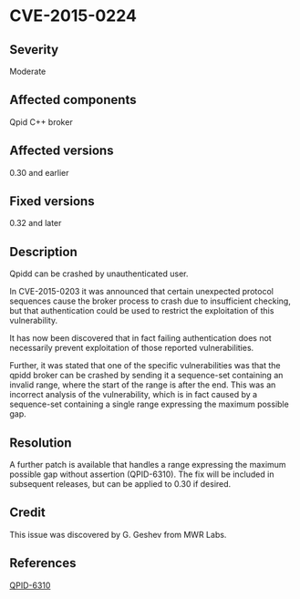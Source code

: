 # CVE-2015-0224

## Severity

Moderate

## Affected components

Qpid C++ broker

## Affected versions

0.30 and earlier

## Fixed versions

0.32 and later

## Description

Qpidd can be crashed by unauthenticated user.

In CVE-2015-0203 it was announced that certain unexpected protocol
sequences cause the broker process to crash due to insufficient
checking, but that authentication could be used to restrict the
exploitation of this vulnerability.

It has now been discovered that in fact failing authentication does
not necessarily prevent exploitation of those reported
vulnerabilities.

Further, it was stated that one of the specific vulnerabilities was
that the qpidd broker can be crashed by sending it a sequence-set
containing an invalid range, where the start of the range is after the
end. This was an incorrect analysis of the vulnerability, which is in
fact caused by a sequence-set containing a single range expressing the
maximum possible gap.

## Resolution

A further patch is available that handles a range expressing the
maximum possible gap without assertion (QPID-6310). The fix will be
included in subsequent releases, but can be applied to 0.30 if
desired.

## Credit

This issue was discovered by G. Geshev from MWR Labs.

## References

[QPID-6310](https://issues.apache.org/jira/browse/QPID-6310)
